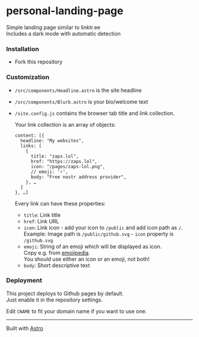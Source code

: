 # personal-landing-page

Simple landing page similar to linktr.ee  
Includes a dark mode with automatic detection

### Installation

- Fork this repository

### Customization

- `/src/components/Headline.astro` is the site headline
- `/src/components/Blurb.astro` is your bio/welcome text
- `/site.config.js` contains the browser tab title and link collection.

  Your link collection is an array of objects:

  ```
  content: [{
    headline: "My websites",
    links: [
      {
        title: "zaps.lol",
        href: "https://zaps.lol",
        icon: "/pages/zaps-lol.png",
        // emoji: '⚡',
        body: "Free nostr address provider",
      }, …
    ]
  }, …]
  ```

  Every link can have these properties:

  - `title`: Link title
  - `href`: Link URL
  - `icon`: Link icon - add your icon to `/public` and add icon path as `/`.  
    Example: Image path is `/public/github.svg` - `icon` property is `/github.svg`
  - `emoji`: String of an emoji which will be displayed as icon.  
    Copy e.g. from [emojipedia](https://emojipedia.org).  
    You should use either an icon or an emoji, not both!
  - `body`: Short descriptive text

### Deployment

This project deploys to Github pages by default.  
Just enable it in the repository settings.

Edit `CNAME` to fit your domain name if you want to use one.

---

Built with [Astro](https://astro.build)
